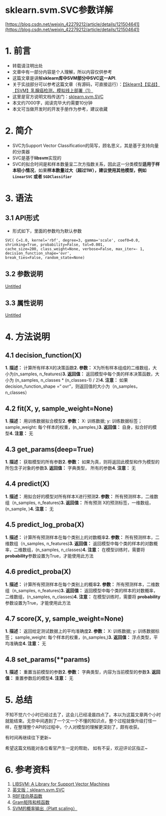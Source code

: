 # sklearn.svm.SVC参数详解

[https://blog.csdn.net/weixin_42279212/article/details/121504641](https://blog.csdn.net/weixin_42279212/article/details/121504641)

# 1. 前言

- 转载请注明出处
- 文章中有一部分内容是个人理解，所以内容仅供参考
- 这篇文章是讲解**sklearn库中SVM部分中SVC这一API**.
- 关于实战部分可以参考这篇文章（有源码，可直接运行）：[【Sklearn】【实战】【SVM】乳腺癌检测，模拟线上部署（1）](https://blog.csdn.net/weixin_42279212/article/details/121481117)
- 这里是官方说明文档传送门：[sklearn.svm.SVC](https://scikit-learn.org/stable/modules/generated/sklearn.svm.SVC.html#sklearn.svm.SVC)
- 本文约7000字，阅读完毕大约需要10分钟
- 本文可当做开发时的开发手册作为参考，建议收藏

# 2. 简介

- SVC为Support Vector Classification的简写，顾名思义，其是基于支持向量的分类器
- SVC是基于**libsvm**实现的
- SVC的拟合时间是和样本数量呈二次方指数关系，因此这一分类模型**适用于样本较小情况**，如果**样本数量过大（超过1W），建议使用其他模型，例如`LinearSVC` 或者 `SGDClassifier`**

# 3. 语法

## 3.1 API形式

- 形式如下，里面的参数均为默认参数

```
SVC( C=1.0, kernel='rbf', degree=3, gamma='scale', coef0=0.0, shrinking=True, probability=False, tol=0.001,
cache_size=200, class_weight=None, verbose=False, max_iter=- 1, decision_function_shape='ovr',
break_ties=False, random_state=None)

```

## 3.2 参数说明

[Untitled](sklearn%20svm%20SVC%E5%8F%82%E6%95%B0%E8%AF%A6%E8%A7%A3%200abaf56a0768483a9f1d3ea7b62defcf/Untitled%20Database%200834cf5f1bd349c69f88e18f2fa03671.csv)

## 3.3 属性说明

[Untitled](sklearn%20svm%20SVC%E5%8F%82%E6%95%B0%E8%AF%A6%E8%A7%A3%200abaf56a0768483a9f1d3ea7b62defcf/Untitled%20Database%2057ba4ab23f2146909bf115f1d4f4ea3e.csv)

# 4. 方法说明

## 4.1 decision_function(X)

**1. 描述：** 计算所有样本X的决策函数**2. 参数：** X为所有样本组成的二维数组，大小为(n_samples, n_features)**3. 返回值：** 返回模型中每个类的样本决策函数，大小为 (n_samples, n_classes * (n_classes-1) / 2)**4. 注意：** 如果decision_function_shape =“ ovr”，则返回值的大小为（n_samples，n_classes）

## 4.2 fit(X, y, sample_weight=None)

**1. 描述：** 用训练数据拟合模型**2. 参数：** X: 训练数据; y: 训练数据标签； sample_weight: 每个样本的权重，(n_samples,)**3. 返回值：** 自身，拟合好的模型**4. 注意：** 无

## 4.3 get_params(deep=True)

**1. 描述：** 获取模型的所有参数**2. 参数：** 如果为真，则将返回此模型和作为模型的所包含子对象的参数**3. 返回值：** 字典类型， 所有的参数**4. 注意：** 无

## 4.4 predict(X)

**1. 描述：** 用拟合好的模型对所有样本X进行预测**2. 参数：** 所有预测样本，二维数组（n_samples, n_features)**3. 返回值：** 所有预测 X的预测标签，一维数组，(n_sample, )**4. 注意：** 无

## 4.5 predict_log_proba(X)

**1. 描述：** 计算所有预测样本在每个类别上的对数概率**2. 参数：** 所有预测样本，二维数组（n_samples, n_features)**3. 返回值：** 返回模型中每个类的样本的对数概率，二维数组，(n_samples, n_classes)**4. 注意：** 在模型训练时，需要将 **probability**参数设置为True，才能使用此方法

## 4.6 predict_proba(X)

**1. 描述：** 计算所有预测样本在每个类别上的概率**2. 参数：** 所有预测样本，二维数组（n_samples, n_features)**3. 返回值：** 返回模型中每个类的样本的对数概率，二维数组，(n_samples, n_classes)**4. 注意：** 在模型训练时，需要将 **probability**参数设置为True，才能使用此方法

## 4.7 score(X, y, sample_weight=None)

**1. 描述：** 返回给定测试数据上的平均准确度**2. 参数：** X: 训练数据; y: 训练数据标签； sample_weight: 每个样本的权重，(n_samples,)**3. 返回值：** 浮点类型，平均准确度**4. 注意：** 无

## 4.8 set_params(**params)

**1. 描述：** 重置当前模型的参数**2. 参数：** 字典类型，内容为当前模型的参数**3. 返回值：** 重置参数后的模型**4. 注意：** 无

# 5. 总结

不知不觉六个小时已经过去了，这会儿已经凌晨四点了。本以为这篇文章两个小时就能结束。无奈中间遇到了一个又一个不懂的知识点，整个过程就像升级打怪一样，在整理整个API的过程中，个人对模型的理解更深刻了，颇有收获。

有时间再继续往下更新~

希望这篇文档能对各位看官产生一定的帮助， 如有不妥，欢迎评论区指正~

# 6. 参考资料

1. [LIBSVM: A Library for Support Vector Machines](https://www.csie.ntu.edu.tw/~cjlin/papers/libsvm.pdf)
2. [英文版：sklearn.svm.SVC](https://scikit-learn.org/stable/modules/generated/sklearn.svm.SVC.html#sklearn.svm.SVC)
3. [RBF径向基函数](https://blog.csdn.net/qq_15295565/article/details/80888607?utm_medium=distribute.pc_relevant.none-task-blog-2~default~baidujs_baidulandingword~default-0.no_search_link&spm=1001.2101.3001.4242.1)
4. [Gram矩阵和核函数](https://blog.csdn.net/qq_35866736/article/details/97289151)
5. [SVM的概率输出（Platt scaling）](https://blog.csdn.net/giskun/article/details/49329095)